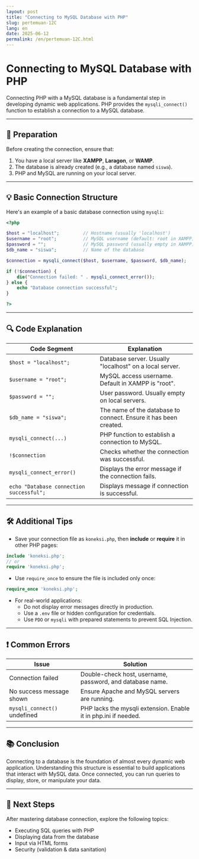 ```yaml
---
layout: post
title: "Connecting to MySQL Database with PHP"
slug: pertemuan-12C
lang: en
date: 2025-06-12
permalink: /en/pertemuan-12C.html
---
```


# Connecting to MySQL Database with PHP

Connecting PHP with a MySQL database is a fundamental step in developing dynamic web applications. PHP provides the `mysqli_connect()` function to establish a connection to a MySQL database.

---

## 🔧 Preparation

Before creating the connection, ensure that:

1. You have a local server like **XAMPP**, **Laragon**, or **WAMP**.
2. The database is already created (e.g., a database named `siswa`).
3. PHP and MySQL are running on your local server.

---

## 💡 Basic Connection Structure

Here's an example of a basic database connection using `mysqli`:

```php
<?php

$host = "localhost";         // Hostname (usually 'localhost')
$username = "root";          // MySQL username (default: root in XAMPP)
$password = "";              // MySQL password (usually empty in XAMPP)
$db_name = "siswa";          // Name of the database

$connection = mysqli_connect($host, $username, $password, $db_name);

if (!$connection) {
    die("Connection failed: " . mysqli_connect_error());
} else {
    echo "Database connection successful";
}

?>
```

---

## 🔍 Code Explanation

| Code Segment                             | Explanation                                                      |
| ---------------------------------------- | ---------------------------------------------------------------- |
| `$host = "localhost";`                   | Database server. Usually "localhost" on a local server.          |
| `$username = "root";`                    | MySQL access username. Default in XAMPP is "root".               |
| `$password = "";`                        | User password. Usually empty on local servers.                   |
| `$db_name = "siswa";`                    | The name of the database to connect. Ensure it has been created. |
| `mysqli_connect(...)`                    | PHP function to establish a connection to MySQL.                 |
| `!$connection`                           | Checks whether the connection was successful.                    |
| `mysqli_connect_error()`                 | Displays the error message if the connection fails.              |
| `echo "Database connection successful";` | Displays message if connection is successful.                    |

---

## 🛠 Additional Tips

- Save your connection file as `koneksi.php`, then **include** or **require** it in other PHP pages:

```php
include 'koneksi.php';
// or
require 'koneksi.php';
```

- Use `require_once` to ensure the file is included only once:

```php
require_once 'koneksi.php';
```

- For real-world applications:
  - Do not display error messages directly in production.
  - Use a `.env` file or hidden configuration for credentials.
  - Use `PDO` or `mysqli` with prepared statements to prevent SQL Injection.

---

## ❗ Common Errors

| Issue                        | Solution                                                        |
| ---------------------------- | --------------------------------------------------------------- |
| Connection failed            | Double-check host, username, password, and database name.       |
| No success message shown     | Ensure Apache and MySQL servers are running.                    |
| `mysqli_connect()` undefined | PHP lacks the mysqli extension. Enable it in php.ini if needed. |

---

## 📚 Conclusion

Connecting to a database is the foundation of almost every dynamic web application. Understanding this structure is essential to build applications that interact with MySQL data. Once connected, you can run queries to display, store, or manipulate your data.

---

## 🚀 Next Steps

After mastering database connection, explore the following topics:

- Executing SQL queries with PHP
- Displaying data from the database
- Input via HTML forms
- Security (validation & data sanitation)
